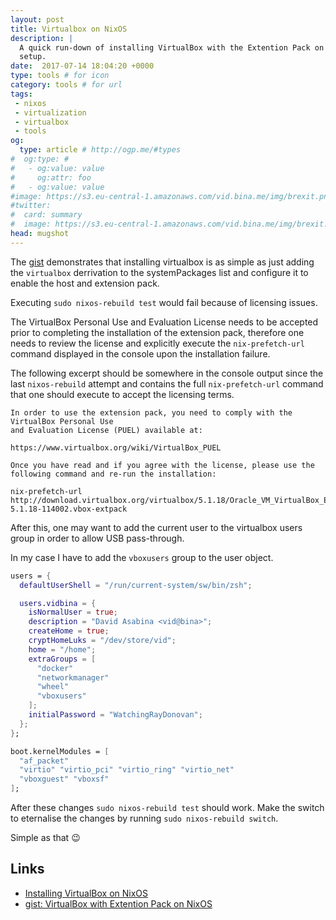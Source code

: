 ```yaml
---
layout: post
title: Virtualbox on NixOS
description: |
  A quick run-down of installing VirtualBox with the Extention Pack on a NixOS
  setup.
date:  2017-07-14 18:04:20 +0000
type: tools # for icon
category: tools # for url
tags:
 - nixos
 - virtualization
 - virtualbox
 - tools
og:
  type: article # http://ogp.me/#types
#  og:type: #
#   - og:value: value
#     og:attr: foo
#   - og:value: value
#image: https://s3.eu-central-1.amazonaws.com/vid.bina.me/img/brexit.png
#twitter:
#  card: summary
#  image: https://s3.eu-central-1.amazonaws.com/vid.bina.me/img/brexit.png
head: mugshot
---
```


The [gist](https://gist.github.com/vidbina/7bfa3f6a1621e86c5f14e833d40ae402)
demonstrates that installing virtualbox is as simple as just adding the
`virtualbox` derrivation to the systemPackages list and configure it to enable
the host and extension pack.


<div class="item">
  <script src="https://gist.github.com/vidbina/7bfa3f6a1621e86c5f14e833d40ae402.js"></script>
</div>

Executing `sudo nixos-rebuild test` would fail because of licensing issues.

The VirtualBox Personal Use and Evaluation License needs to be accepted prior
to completing the installation of the extension pack, therefore one needs to
review the license and explicitly execute the `nix-prefetch-url` command
displayed in the console upon the installation failure.

The following excerpt should be somewhere in the console output since the last
`nixos-rebuild` attempt and contains the full `nix-prefetch-url` command that
one should execute to accept the licensing terms.

```
In order to use the extension pack, you need to comply with the VirtualBox Personal Use
and Evaluation License (PUEL) available at:

https://www.virtualbox.org/wiki/VirtualBox_PUEL

Once you have read and if you agree with the license, please use the
following command and re-run the installation:

nix-prefetch-url http://download.virtualbox.org/virtualbox/5.1.18/Oracle_VM_VirtualBox_Extension_Pack-5.1.18-114002.vbox-extpack

```

After this, one may want to add the current user to the virtualbox users
group in order to allow USB pass-through.

In my case I have to add the `vboxusers` group to the user object.

```nix
users = {
  defaultUserShell = "/run/current-system/sw/bin/zsh";

  users.vidbina = {
    isNormalUser = true;
    description = "David Asabina <vid@bina>";
    createHome = true;
    cryptHomeLuks = "/dev/store/vid";
    home = "/home";
    extraGroups = [
      "docker"
      "networkmanager"
      "wheel"
      "vboxusers"
    ];
    initialPassword = "WatchingRayDonovan";
  };
};
```

```nix
boot.kernelModules = [
  "af_packet"
  "virtio" "virtio_pci" "virtio_ring" "virtio_net"
  "vboxguest" "vboxsf"
];
```

After these changes `sudo nixos-rebuild test` should work. Make the switch to
eternalise the changes by running `sudo nixos-rebuild switch`.

Simple as that :wink:

## Links

- [Installing VirtualBox on NixOS](https://github.com/deepfire/nixos-wiki/blob/master/Installing%20VirtualBox%20on%20NixOS.page)
- [gist: VirtualBox with Extention Pack on NixOS](https://gist.github.com/vidbina/7bfa3f6a1621e86c5f14e833d40ae402)
